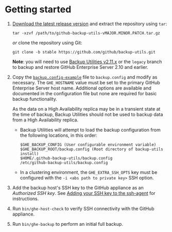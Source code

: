 # Getting started

 1. [Download the latest release version][1] and extract the repository using `tar`:

    `tar -xzvf /path/to/github-backup-utils-vMAJOR.MINOR.PATCH.tar.gz`

    *or* clone the repository using Git:

    `git clone -b stable https://github.com/github/backup-utils.git`

    **Note**: you will need to use [Backup Utilities v2.11.x][2] or the `legacy` branch to
    backup and restore GitHub Enterprise Server 2.10 and earlier.

 2. Copy the [`backup.config-example`][3] file to `backup.config` and modify as
    necessary. The `GHE_HOSTNAME` value must be set to the primary GitHub Enterprise Server
    host name. Additional options are available and documented in the
    configuration file but none are required for basic backup functionality.

    As the data on a High Availability replica may be in a transient state at the time of backup,
    Backup Utilities should not be used to backup data from a High Availability replica.

    * Backup Utilities will attempt to load the backup configuration from the following
      locations, in this order:

      ```
      $GHE_BACKUP_CONFIG (User configurable environment variable)
      $GHE_BACKUP_ROOT/backup.config (Root directory of backup-utils install)
      $HOME/.github-backup-utils/backup.config
      /etc/github-backup-utils/backup.config
      ```
    * In a clustering environment, the `GHE_EXTRA_SSH_OPTS` key must be configured
      with the `-i <abs path to private key>` SSH option.

 3. Add the backup host's SSH key to the GitHub appliance as an *Authorized SSH
    key*. See [Adding your SSH key to the ssh-agent][4] for instructions.

 4. Run `bin/ghe-host-check` to verify SSH connectivity with the GitHub
    appliance.

 5. Run `bin/ghe-backup` to perform an initial full backup.

[1]: https://github.com/github/backup-utils/releases
[2]: https://github.com/github/backup-utils/releases/tag/v2.11.4
[3]: https://github.com/github/enterprise-backup-site/blob/master/backup.config-example
[4]: https://docs.github.com/enterprise-server/authentication/connecting-to-github-with-ssh/generating-a-new-ssh-key-and-adding-it-to-the-ssh-agent#adding-your-ssh-key-to-the-ssh-agent
